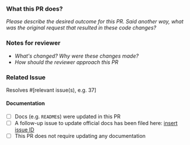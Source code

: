 ### What this PR does?

*Please describe the desired outcome for this PR.  Said another way, what was
the original request that resulted in these code changes?*

### Notes for reviewer

- _What's changed? Why were these changes made?_
- _How should the reviewer approach this PR_

### Related Issue

Resolves #[relevant issue(s), e.g. 37]

#### Documentation

- [ ] Docs (e.g. `README`s) were updated in this PR
- [ ] A follow-up issue to update official docs has been filed here: [insert issue ID]()
- [ ] This PR does not require updating any documentation